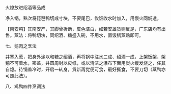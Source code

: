 火燎放进绍酒等品成

净入锅，熟次将琵琶鸭切成寸块，不要尾巴，俟饭收水时加入，用慢火同焖透。

【南安鸭】其南安产，其脚骨折断，皮色洁白，如若安雄货则反是，广东店均有出售。蒸法：将鸭切块，同绍酒、糖盛入碗，不用水，置饭锅蒸熟即可。

七、鹅肉之烹法

井塞入葱，把身外涂以和糖之绍酒，再将锅中注水二成、绍酒一成，上架饭架，架鹅不可着水，密盖，井圆周封以皮纸，或以清洁之瀑布下面用炭火缓发烧之，任其自熄。待锅盖冷时，开启一转身，貢新再觉便可食，最好撕食，不要刀切（蒸鸭亦可照此法）。

八、鸡鸭四件烹调法